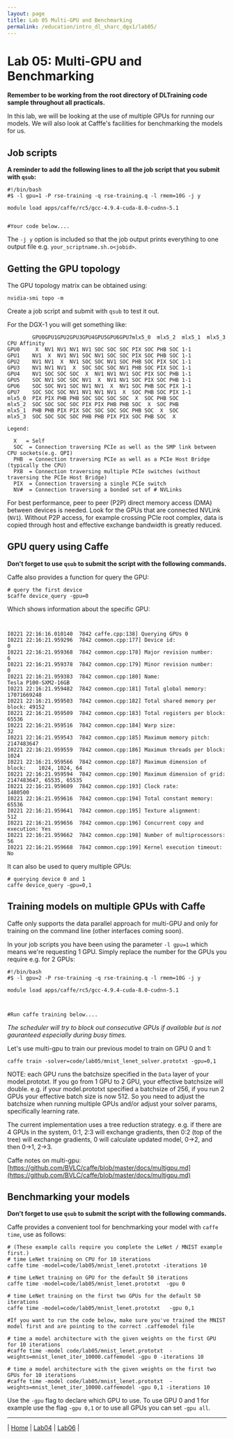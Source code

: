 ```yaml
---
layout: page
title: Lab 05 Multi-GPU and Benchmarking
permalink: /education/intro_dl_sharc_dgx1/lab05/
---
```


# Lab 05: Multi-GPU and Benchmarking #

**Remember to be working from the root directory of DLTraining code sample throughout all practicals.**

In this lab, we will be looking at the use of multiple GPUs for running our models. We will also look at Cafffe's facilities for benchmarking the models for us.

## Job scripts ##
**A reminder to add the following lines to all the job script that you submit with `qsub`:**

```
#!/bin/bash
#$ -l gpu=1 -P rse-training -q rse-training.q -l rmem=10G -j y

module load apps/caffe/rc5/gcc-4.9.4-cuda-8.0-cudnn-5.1


#Your code below....
```

The `-j y` option is included so that the job output prints everything to one output file e.g. `your_scriptname.sh.o<jobid>`.

## Getting the GPU topology ##

The GPU topology matrix can be obtained using:

```
nvidia-smi topo -m
```

Create a job script and submit with `qsub` to test it out.

For the DGX-1 you will get something like:

```
	    GPU0GPU1GPU2GPU3GPU4GPU5GPU6GPU7mlx5_0	mlx5_2	mlx5_1	mlx5_3	CPU Affinity
GPU0	 X 	NV1	NV1	NV1	NV1	SOC	SOC	SOC	PIX	SOC	PHB	SOC	1-1
GPU1	NV1	 X 	NV1	NV1	SOC	NV1	SOC	SOC	PIX	SOC	PHB	SOC	1-1
GPU2	NV1	NV1	 X 	NV1	SOC	SOC	NV1	SOC	PHB	SOC	PIX	SOC	1-1
GPU3	NV1	NV1	NV1	 X 	SOC	SOC	SOC	NV1	PHB	SOC	PIX	SOC	1-1
GPU4	NV1	SOC	SOC	SOC	 X 	NV1	NV1	NV1	SOC	PIX	SOC	PHB	1-1
GPU5	SOC	NV1	SOC	SOC	NV1	 X 	NV1	NV1	SOC	PIX	SOC	PHB	1-1
GPU6	SOC	SOC	NV1	SOC	NV1	NV1	 X 	NV1	SOC	PHB	SOC	PIX	1-1
GPU7	SOC	SOC	SOC	NV1	NV1	NV1	NV1	 X 	SOC	PHB	SOC	PIX	1-1
mlx5_0	PIX	PIX	PHB	PHB	SOC	SOC	SOC	SOC	 X 	SOC	PHB	SOC
mlx5_2	SOC	SOC	SOC	SOC	PIX	PIX	PHB	PHB	SOC	 X 	SOC	PHB
mlx5_1	PHB	PHB	PIX	PIX	SOC	SOC	SOC	SOC	PHB	SOC	 X 	SOC
mlx5_3	SOC	SOC	SOC	SOC	PHB	PHB	PIX	PIX	SOC	PHB	SOC	 X

Legend:

  X   = Self
  SOC  = Connection traversing PCIe as well as the SMP link between CPU sockets(e.g. QPI)
  PHB  = Connection traversing PCIe as well as a PCIe Host Bridge (typically the CPU)
  PXB  = Connection traversing multiple PCIe switches (without traversing the PCIe Host Bridge)
  PIX  = Connection traversing a single PCIe switch
  NV#  = Connection traversing a bonded set of # NVLinks
```

For best performance, peer to peer (P2P) direct memory access (DMA)  between devices is needed. Look for the GPUs that are connected NVLink (`NV1`). Without P2P access, for example crossing PCIe root complex, data is copied through host and effective exchange bandwidth is greatly reduced.

## GPU query using Caffe ##
**Don't forget to use `qsub` to submit the script with the following commands.**

Caffe also provides a function for query the GPU:

```
# query the first device
$caffe device_query -gpu=0
```

Which shows information about the specific GPU:

```


I0221 22:16:16.010140  7842 caffe.cpp:138] Querying GPUs 0
I0221 22:16:21.959296  7842 common.cpp:177] Device id:                     0
I0221 22:16:21.959368  7842 common.cpp:178] Major revision number:         6
I0221 22:16:21.959378  7842 common.cpp:179] Minor revision number:         0
I0221 22:16:21.959383  7842 common.cpp:180] Name:                          Tesla P100-SXM2-16GB
I0221 22:16:21.959482  7842 common.cpp:181] Total global memory:           17071669248
I0221 22:16:21.959503  7842 common.cpp:182] Total shared memory per block: 49152
I0221 22:16:21.959509  7842 common.cpp:183] Total registers per block:     65536
I0221 22:16:21.959516  7842 common.cpp:184] Warp size:                     32
I0221 22:16:21.959543  7842 common.cpp:185] Maximum memory pitch:          2147483647
I0221 22:16:21.959559  7842 common.cpp:186] Maximum threads per block:     1024
I0221 22:16:21.959566  7842 common.cpp:187] Maximum dimension of block:    1024, 1024, 64
I0221 22:16:21.959594  7842 common.cpp:190] Maximum dimension of grid:     2147483647, 65535, 65535
I0221 22:16:21.959609  7842 common.cpp:193] Clock rate:                    1480500
I0221 22:16:21.959616  7842 common.cpp:194] Total constant memory:         65536
I0221 22:16:21.959641  7842 common.cpp:195] Texture alignment:             512
I0221 22:16:21.959656  7842 common.cpp:196] Concurrent copy and execution: Yes
I0221 22:16:21.959662  7842 common.cpp:198] Number of multiprocessors:     56
I0221 22:16:21.959668  7842 common.cpp:199] Kernel execution timeout:      No

```

It can also be used to query multiple GPUs:

```
# querying device 0 and 1
caffe device_query -gpu=0,1
```


## Training models on multiple GPUs with Caffe ##

Caffe only supports the data parallel approach for multi-GPU and only for training on the command line (other interfaces coming soon).

In your job scripts you have been using the parameter `-l gpu=1` which means we're requesting 1 GPU. Simply replace the number for the GPUs you require e.g. for 2 GPUs:

```
#!/bin/bash
#$ -l gpu=2 -P rse-training -q rse-training.q -l rmem=10G -j y

module load apps/caffe/rc5/gcc-4.9.4-cuda-8.0-cudnn-5.1



#Run caffe training below....
```

*The scheduler will try to block out consecutive GPUs if available but is not gauranteed especially during busy times.*

Let's use multi-gpu to train our previous model to train on GPU 0 and 1:

```
caffe train -solver=code/lab05/mnist_lenet_solver.prototxt -gpu=0,1
```

NOTE: each GPU runs the batchsize specified in the `Data` layer of your model.prototxt. If you go from 1 GPU to 2 GPU, your effective batchsize will double. e.g. if your model.prototxt specified a batchsize of 256, if you run 2 GPUs your effective batch size is now 512. So you need to adjust the batchsize when running multiple GPUs and/or adjust your solver params, specifically learning rate.

The current implementation uses a tree reduction strategy. e.g. if there are 4 GPUs in the system, 0:1, 2:3 will exchange gradients, then 0:2 (top of the tree) will exchange gradients, 0 will calculate updated model, 0->2, and then 0->1, 2->3.

Caffe notes on multi-gpu: [https://github.com/BVLC/caffe/blob/master/docs/multigpu.md](https://github.com/BVLC/caffe/blob/master/docs/multigpu.md)

## Benchmarking your models ##

**Don't forget to use `qsub` to submit the script with the following commands.**

Caffe provides a convenient tool for benchmarking your model with `caffe time`, use as follows:

```
# (These example calls require you complete the LeNet / MNIST example first.)
# time LeNet training on CPU for 10 iterations
caffe time -model=code/lab05/mnist_lenet.prototxt -iterations 10

# time LeNet training on GPU for the default 50 iterations
caffe time -model=code/lab05/mnist_lenet.prototxt  -gpu 0

# time LeNet training on the first two GPUs for the default 50 iterations
caffe time -model=code/lab05/mnist_lenet.prototxt   -gpu 0,1

#If you want to run the code below, make sure you've trained the MNIST model first and are pointing to the correct .caffemodel file

# time a model architecture with the given weights on the first GPU for 10 iterations
#caffe time -model code/lab05/mnist_lenet.prototxt  -weights=mnist_lenet_iter_10000.caffemodel -gpu 0 -iterations 10

# time a model architecture with the given weights on the first two GPUs for 10 iterations
#caffe time -model code/lab05/mnist_lenet.prototxt  -weights=mnist_lenet_iter_10000.caffemodel -gpu 0,1 -iterations 10
```

Use the `-gpu` flag to declare which GPU to use. To use GPU 0 and 1 for example use the flag `-gpu 0,1` or to use all GPUs you can set `-gpu all`.


---

&#124; [Home](../) &#124; [Lab04](../lab04) &#124; [Lab06](../lab06) &#124;
